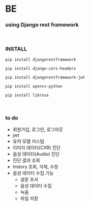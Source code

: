 # BE

### using Django rest framework





<br/>

### INSTALL

```
pip install djangorestframework

pip install django-cors-headers

pip install djangorestframework-jwt

pip install opencv-python

pip install librosa
```







<br/>

### to do

- 회원가입, 로그인, 로그아웃
- jwt
- 유저 모델 커스텀
- 이미지 데이터(CXR) 진단
- 음성 데이터(Audio) 진단
- 진단 결과 조회
- history 조회, 삭제, 수정
- 음성 데이터 수집 기능
  - 설문 조사
  - 음성 데이터 수집
  - 녹음
  - 파일 저장



<br/>